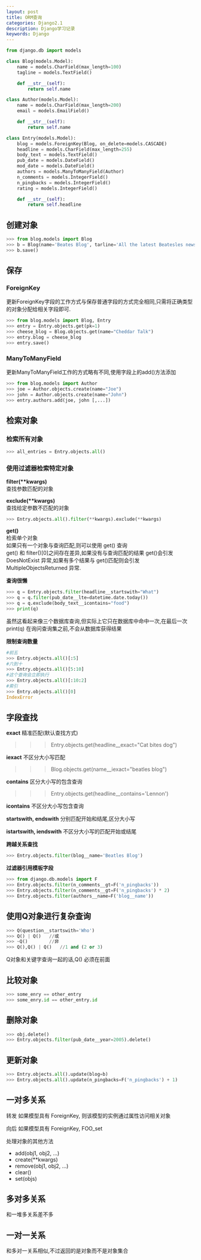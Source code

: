 ```yaml
---
layout: post
title: ORM查询
categories: Django2.1
description: Django学习记录
keywords: Django
---
```


```python
from django.db import models

class Blog(models.Model):
    name = models.CharField(max_length=100)
    tagline = models.TextField()

    def __str__(self):
        return self.name

class Author(models.Model):
    name = models.CharField(max_length=200)
    email = models.EmailField()

    def __str__(self):
        return self.name

class Entry(models.Model):
    blog = models.ForeignKey(Blog, on_delete=models.CASCADE)
    headline = models.CharField(max_length=255)
    body_text = models.TextField()
    pub_date = models.DateField()
    mod_date = models.DateField()
    authors = models.ManyToManyField(Author)
    n_comments = models.IntegerField()
    n_pingbacks = models.IntegerField()
    rating = models.IntegerField()

    def __str__(self):
        return self.headline
```

## 创建对象
```python
>>> from blog.models import Blog
>>> b = Blog(name='Beates Blog', tarline='All the latest Beatesles news')
>>> b.save()
```

## 保存
### ForeignKey
更新ForeignKey字段的工作方式与保存普通字段的方式完全相同,只需将正确类型的对象分配给相关字段即可.
```python
>>> from blog.models import Blog, Entry
>>> entry = Entry.objects.get(pk=1)
>>> cheese_blog = Blog.objects.get(name="Cheddar Talk")
>>> entry.blog = cheese_blog
>>> entry.save()
```
### ManyToManyField
更新ManyToManyField工作的方式略有不同,使用字段上的add()方法添加
```python
>>> from blog.models import Author
>>> joe = Author.objects.create(name="Joe")
>>> john = Author.objects.create(name="John")
>>> entry.authors.add(joe, john [,...])
```

## 检索对象
### 检索所有对象
```python
>>> all_entries = Entry.objects.all()
```

### 使用过滤器检索特定对象

**filter(\*\*kwargs)**  
查找参数匹配的对象

**exclude(\*\*kwargs)**  
查找给定参数不匹配的对象
```python
>>> Entry.objects.all().filter(**kwargs).exclude(**kwargs)
```

**get()**  
检索单个对象  
如果只有一个对象与查询匹配,则可以使用 get() 查询  
get() 和 filter()[0]之间存在差异,如果没有与查询匹配的结果
get()会引发 DoesNotExist 异常,如果有多个结果与 get()匹配则会引发
MultipleObjectsReturned 异常.

**查询很懒**  
```python
>>> q = Entry.objects.filter(headline__startswith="What")
>>> q = q.filter(pub_date__lte=datetime.date.today())
>>> q = q.exclude(body_text__icontains="food")
>>> print(q)
```
虽然这看起来像三个数据库查询,但实际上它只在数据库中命中一次,在最后一次 print(q)
在询问查询集之前,不会从数据库获得结果





**限制查询数量**  
```python
#前五
>>> Entry.objects.all()[:5]
#六到十
>>> Entry.objects.all()[5:10]
#这个查询会立即执行
>>> Entry.objects.all()[:10:2]
#索引
>>> Entry.objects.all()[0]
IndexError
```

## 字段查找
**exact**
精准匹配(默认查找方式)
>>> Entry.objects.get(headline__exact="Cat bites dog")

**iexact**
不区分大小写匹配
>>> Blog.objects.get(name__iexact="beatles blog")

**contains**
区分大小写的包含查询
>>> Entry.objects.get(headline__contains='Lennon')

**icontains**
不区分大小写包含查询

**startswith, endswith**
分别匹配开始和结尾,区分大小写

**istartswith, iendswith**
不区分大小写的匹配开始或结尾


**跨越关系查找**
```python
>>> Entry.objects.filter(blog__name='Beatles Blog')
```

**过滤器引用模板字段**
```python
>>> from django.db.models import F
>>> Entry.objects.filter(n_comments__gt=F('n_pingbacks'))
>>> Entry.objects.filter(n_comments__gt=F('n_pingbacks') * 2)
>>> Entry.objects.filter(authors__name=F('blog__name'))
```

## 使用Q对象进行复杂查询
```python
>>> Q(question__startswith='Who')
>>> Q() | Q()   //或
>>> ~Q()        //非
>>> Q(),Q() | Q()   //1 and (2 or 3)
```
Q对象和关键字查询一起的话,Q() 必须在前面


## 比较对象
```python
>>> some_enry == other_entry
>>> some_enry.id == other_entry.id
```
## 删除对象
```python
>>> obj.delete()
>>> Entry.objects.filter(pub_date__year=2005).delete()
```
## 更新对象
```python
>>> Entry.objects.all().update(blog=b)
>>> Entry.objects.all().update(n_pingbacks=F('n_pingbacks') + 1)
```

## 一对多关系
转发
如果模型具有 ForeignKey, 则该模型的实例通过属性访问相关对象

向后
如果模型具有 ForeignKey, FOO_set

处理对象的其他方法
- add(obj1, obj2, ...)
- create(**kwargs)
- remove(obj1, obj2, ...)
- clear()
- set(objs)


## 多对多关系
和一堆多关系差不多


## 一对一关系
和多对一关系相似,不过返回的是对象而不是对象集合